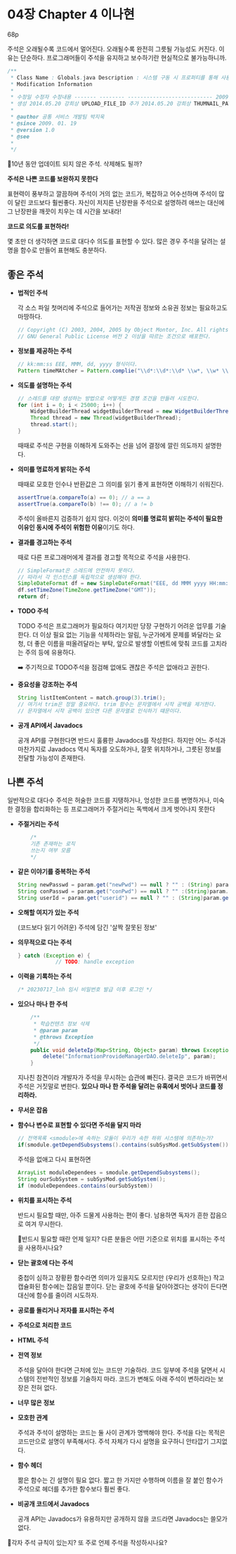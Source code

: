 # 04장 Chapter 4 이나현

68p

주석은 오래될수록 코드에서 멀어진다. 오래될수록 완전히 그릇될 가능성도 커진다. 이유는 단순하다. 프로그래머들이 주석을 유지하고 보수하기란 현실적으로 불가능하니까.

```java
/**
 * Class Name : Globals.java Description : 시스템 구동 시 프로퍼티를 통해 사용될 전역변수를 정의한다.
 * Modification Information
 *
 * 수정일 수정자 수정내용 ------- -------- --------------------------- 2009.01.19 박지욱 최초
 * 생성 2014.05.20 강희상 UPLOAD_FILE_ID 추가 2014.05.20 강희상 THUMNAIL_PATH 추가
 *
 * @author 공통 서비스 개발팀 박지욱
 * @since 2009. 01. 19
 * @version 1.0
 * @see
 *
 */
```

💬10년 동안 업데이트 되지 않은 주석. 삭제해도 될까?

**주석은 나쁜 코드를 보완하지 못한다**

표현력이 풍부하고 깔끔하며 주석이 거의 없는 코드가, 복잡하고 어수선하며 주석이 많이 달린 코드보다 훨씬좋다. 자신이 저지른 난장판을 주석으로 설명하려 애쓰는 대신에 그 난장판을 깨끗이 치우는 데 시간을 보내라!

**코드로 의도를 표현하라!**

몇 초만 더 생각하면 코드로 대다수 의도를 표현할 수 있다. 많은 경우 주석을 달려는 설명을 함수로 만들어 표현해도 충분하다.

## 좋은 주석

- **법적인 주석**
    
    각 소스 파일 첫머리에 주석으로 들어가는 저작권 정보와 소유권 정보는 필요하고도 마땅하다.
    
    ```java
    // Copyright (C) 2003, 2004, 2005 by Object Montor, Inc. All rights reserved.
    // GNU General Public License 버전 2 이상을 따르는 조건으로 배포한다.
    ```
    
- **정보를 제공하는 주석**
    
    ```java
    // kk:mm:ss EEE, MMM, dd, yyyy 형식이다.
    Pattern timeMAtcher = Pattern.complie("\\d*:\\d*:\\d* \\w*, \\w* \\d*, \\d*");
    ```
    
- **의도를 설명하는 주석**
    
    ```java
    // 스레드를 대량 생성하는 방법으로 어떻게든 경쟁 조건을 만들려 시도한다.
    for (int i = 0; i < 25000; i++) {
    	WidgetBuilderThread widgetBuilderThread = new WidgetBuilderThread(widgetBuilder, text, parent, failFlag);
        Thread thread = new Thread(widgetBuilderThread);
        thread.start();
    }
    ```
    
    때때로 주석은 구현을 이해하게 도와주는 선을 넘어 결정에 깔린 의도까지 설명한다.
    
- **의미를 명료하게 밝히는 주석**
    
    때때로 모호한 인수나 반환값은 그 의미를 읽기 좋게 표현하면 이해하기 쉬워진다.
    
    ```java
    assertTrue(a.compareTo(a) == 0); // a == a
    assertTrue(a.compareTo(b) !== 0); // a != b
    ```
    
    주석이 올바른지 검증하기 쉽지 않다. 이것이 **의미를 명료히 밝히는 주석이 필요한 이유인 동시에 주석이 위험한 이유**이기도 하다.
    
- **결과를 경고하는 주석**
    
    때로 다른 프로그래머에게 결과를 경고할 목적으로 주석을 사용한다.
    
    ```java
    // SimpleFormat은 스레드에 안전하지 못하다.
    // 따라서 각 인스턴스를 독립적으로 생성해야 한다.
    SimpleDateFormat df = new SimpleDateFormat("EEE, dd MMM yyyy HH:mm:ss z");
    df.setTimeZone(TimeZone.getTimeZone("GMT"));
    return df;
    ```
    
- **TODO 주석**
    
    TODO 주석은 프로그래머가 필요하다 여기지만 당장 구현하기 어려운 업무를 기술한다. 더 이상 필요 없는 기능을 삭제하라는 알림, 누군가에게 문제를 봐달라는 요청, 더 좋은 이름을 떠올려달라는 부탁, 앞으로 발생할 이벤트에 맞춰 코드를 고치라는 주의 등에 유용하다.
    
    ➡️ 주기적으로 TODO주석을 점검해 없애도 괜찮은 주석은 없애라고 권한다.
    
- **중요성을 강조하는 주석**
    
    ```java
    String listItemContent = match.group(3).trim();
    // 여기서 trim은 정말 중요하다. trim 함수는 문자열에서 시작 공백을 제거한다.
    // 문자열에서 시작 공백이 있으면 다른 문자열로 인식하기 떄문이다.
    ```
    
- **공개 API에서 Javadocs**
    
    공개 API를 구현한다면 반드시 훌륭한 Javadocs를 작성한다. 하지만 어느 주석과 마찬가지로 Javadocs 역시 독자를 오도하거나, 잘못 위치하거나, 그릇된 정보를 전달할 가능성이 존재한다.
    

## 나쁜 주석

일반적으로 대다수 주석은 허술한 코드를 지탱하거나, 엉성한 코드를 변명하거나, 미숙한 결정을 합리화하는 등 프로그래머가 주절거리는 독백에서 크게 벗어나지 못한다

- **주절거리는 주석**
    
    ```java
    	/*
    	기존 존재하는 로직
    	쓰는지 여부 모름
    	*/
    ```
    
- **같은 이야기를 중복하는 주석**
    
    ```java
    String newPasswd = param.get("newPwd") == null ? "" : (String) param.get("newPwd");	// 변경 비밀번호
    String conPasswd = param.get("conPwd") == null ? "" :(String)param.get("conPwd");	// 비밀번호 확인
    String userId = param.get("userid") == null ? "" : (String)param.get("userid"); 	// 유저ID
    ```
    
- **오해할 여지가 있는 주석**
    
    (코드보다 읽기 어려운) 주석에 담긴 '살짝 잘못된 정보'
    
- **의무적으로 다는 주석**
    
    ```java
    } catch (Exception e) {
    			// TODO: handle exception
    ```
    
- **이력을 기록하는 주석**
    
    ```java
    /* 20230717_lnh 임시 비밀번호 발급 이후 로그인 */
    ```
    
- **있으나 마나 한 주석**
    
    ```java
    	/**
    	 * 학습컨텐츠 정보 삭제
    	 * @param param
    	 * @throws Exception
    	 */
    	public void deleteIp(Map<String, Object> param) throws Exception {
    		delete("InformationProvideManagerDAO.deleteIp", param);
    	}
    ```
    
    지나친 참견이라 개발자가 주석을 무시하는 습관에 빠진다. 결국은 코드가 바뀌면서 주석은 거짓말로 변한다. **있으나 마나 한 주석을 달려는 유혹에서 벗어나 코드를 정리하라.**
    
- **무서운 잡음**
- **함수나 변수로 표현할 수 있다면 주석을 달지 마라**
    
    ```java
    // 전역목록 <smodule>에 속하는 모듈이 우리가 속한 하위 시스템에 의존하는가?
    if(smodule.getDependSubsystems().contains(subSysMod.getSubSystem()))
    ```
    
    주석을 없애고 다시 표현하면
    
    ```java
    ArrayList moduleDependees = smodule.getDependSubsystems();
    String ourSubSystem = subSysMod.getSubSystem();
    if (moduleDependees.contains(ourSubSystem))
    ```
    
- **위치를 표시하는 주석**
    
    반드시 필요할 때만, 아주 드물게 사용하는 편이 좋다. 남용하면 독자가 흔한 잡음으로 여겨 무시한다.
    
    💬반드시 필요할 때란 언제 일지? 다른 분들은 어떤 기준으로 위치를 표시하는 주석을 사용하시나요?
    
- **닫는 괄호에 다는 주석**
    
    중첩이 심하고 장황환 함수라면 의미가 있을지도 모르지만 (우리가 선호하는) 작고 캡슐화된 함수에는 잡음일 뿐이다. 닫는 괄호에 주석을 달아야겠다는 생각이 든다면 대신에 함수를 줄이려 시도하자.
    
- **공로를 돌리거나 저자를 표시하는 주석**
- **주석으로 처리한 코드**
- **HTML 주석**
- **전역 정보**
    
    주석을 달아야 한다면 근처에 있는 코드만 기술하라. 코드 일부에 주석을 달면서 시스템의 전반적인 정보를 기술하지 마라. 코드가 변해도 아래 주석이 변하리라는 보장은 전혀 없다.
    
- **너무 많은 정보**
- **모호한 관계**
    
    주석과 주석이 설명하는 코드는 둘 사이 관계가 명백해야 한다. 주석을 다는 목적은 코드만으로 설명이 부족해서다. 주석 자체가 다시 설명을 요구하니 안타깝기 그지없다.
    
- **함수 헤더**
    
    짦은 함수는 긴 설명이 필요 없다. 짧고 한 가지만 수행하며 이름을 잘 붙인 함수가 주석으로 헤더를 추가한 함수보다 훨씬 좋다.
    
- **비공개 코드에서 Javadocs**
    
    공개 API는 Javadocs가 유용하지만 공개하지 않을 코드라면 Javadocs는 쓸모가 없다.
    

💬각자 주석 규칙이 있는지? 또 주로 언제 주석을 작성하시나요?